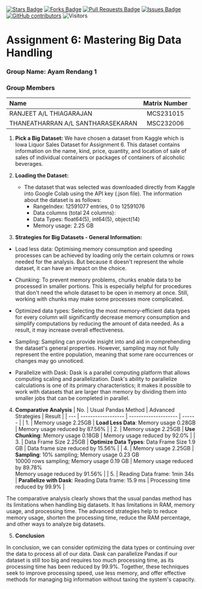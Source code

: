 <a href="https://github.com/drshahizan/HPDP/stargazers"><img src="https://img.shields.io/github/stars/drshahizan/HPDP" alt="Stars Badge"/></a>
<a href="https://github.com/drshahizan/HPDP/network/members"><img src="https://img.shields.io/github/forks/drshahizan/HPDP" alt="Forks Badge"/></a>
<a href="https://github.com/drshahizan/HPDP/pulls"><img src="https://img.shields.io/github/issues-pr/drshahizan/HPDP" alt="Pull Requests Badge"/></a>
<a href="https://github.com/drshahizan/HPDP"><img src="https://img.shields.io/github/issues/drshahizan/HPDP" alt="Issues Badge"/></a>
<a href="https://github.com/drshahizan/HPDP/graphs/contributors"><img alt="GitHub contributors" src="https://img.shields.io/github/contributors/drshahizan/HPDP?color=2b9348"></a>
![Visitors](https://api.visitorbadge.io/api/visitors?path=https%3A%2F%2Fgithub.com%2Fdrshahizan%2FHPDP&labelColor=%23d9e3f0&countColor=%23697689&style=flat)

# Assignment 6: Mastering Big Data Handling

### Group Name: Ayam Rendang 1
### Group Members

| Name                                     | Matrix Number |
| :---------------------------------------- | :-------------: |
| RANJEET A/L THIAGARAJAN           |MCS231015      |
| THANEATHARRAN A/L SANTHARASEKARAN               |MSC232006      |

1. **Pick a Big Dataset:**
    We have chosen a dataset from Kaggle which is Iowa Liquor Sales Dataset for Assignment 6. This dataset contains information on the name, kind, price, quantity, and location of sale of sales of individual containers or packages of containers of alcoholic beverages. 

3. **Loading the Dataset:**
   - The dataset that was selected was downloaded directly from Kaggle into Google Colab using the API key (.json file). The information about the dataset is as follows:
     - RangeIndex: 12591077 entries, 0 to 12591076
     - Data columns (total 24 columns):
     - Data Types: float64(5), int64(5), object(14)
     - Memory usage: 2.25 GB

4. **Strategies for Big Datasets - General Information:**

  - Load less data: Optimising memory consumption and speeding processes can be achieved by loading only the certain columns or rows needed for the analysis. But because it doesn't represent the whole dataset, it can have an impact on the choice.

  - Chunking: To prevent memory problems, chunks enable data to be processed in smaller portions. This is especially helpful for procedures that don't need the whole dataset to be open in memory at once. Still, working with chunks may make some processes more complicated.

  - Optimized data types: Selecting the most memory-efficient data types for every column will significantly decrease memory consumption and simplify computations by reducing the amount of data needed. As a result, it may increase overall effectiveness.

  - Sampling: Sampling can provide insight into and aid in comprehending the dataset's general properties. However, sampling may not fully represent the entire population, meaning that some rare occurrences or changes may go unnoticed.

  - Parallelize with Dask: Dask is a parallel computing platform that allows computing scaling and parallelization.  Dask's ability to parallelize calculations is one of its primary characteristics; it makes it possible to work with datasets that are larger than memory by dividing them into smaller jobs that can be completed in parallel.

4. **Comparative Analysis**
   | No. | Usual Pandas Method | Advanced Strategies | Result |
   | --- | ------------------ | -------------------- | ------ |
   | 1.  | Memory usage 2.25GB | **Load Less Data**: Memory usage 0.28GB | Memory usage reduced by 87.56% |
   | 2.  | Memory usage 2.25GB | **Use Chunking**: Memory usage 0.18GB | Memory usage reduced by 92.0% |
   | 3.  | Data Frame Size 2.25GB | **Optimize Data Types**: Data Frame Size 1.9 GB | Data frame size reduced by 15.56% |
   | 4.  | Memory usage 2.25GB | **Sampling**: 10% sampling; Memory usage 0.23 GB <br> 10000 rows sampling; Memory usage 0.19 GB | Memory usage reduced by 89.78% <br> Memory usage reduced by 91.56% |
   | 5.  | Reading Data frame: 1min 34s  | **Parallelize with Dask**: Reading Data frame: 15.9 ms  | Processing time reduced by 99.9%  |

The comparative analysis clearly shows that the usual pandas method has its limitations when handling big datasets. It has limitations in RAM, memory usage, and processing time. The advanced strategies help to reduce memory usage, shorten the processing time, reduce the RAM percentage, and other ways to analyze big datasets.

5. **Conclusion**

  In conclusion, we can consider optimizing the data types or continuing over the data to process all of our data. Dask can parallelize Pandas if our dataset is still too big and requires too much processing time, as its processing time has been reduced by 99.9%. Together, these techniques seek to improve processing speed, use less memory, and offer effective methods for managing big information without taxing the system's capacity.




